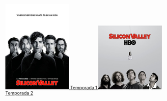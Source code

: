 



<a href="/Silicon-Valley/Season-1">
    <img src="/Silicon-Valley/sources/Silicon-Valley-temporada-1.jpg" width="200">
    Temporada 1
</a>
<a href="/Silicon-Valley/Season-2">
    <img src="/Silicon-Valley/sources/Silicon-Valley-temporada-2.jpg" width="200">
    Temporada 2
</a>

